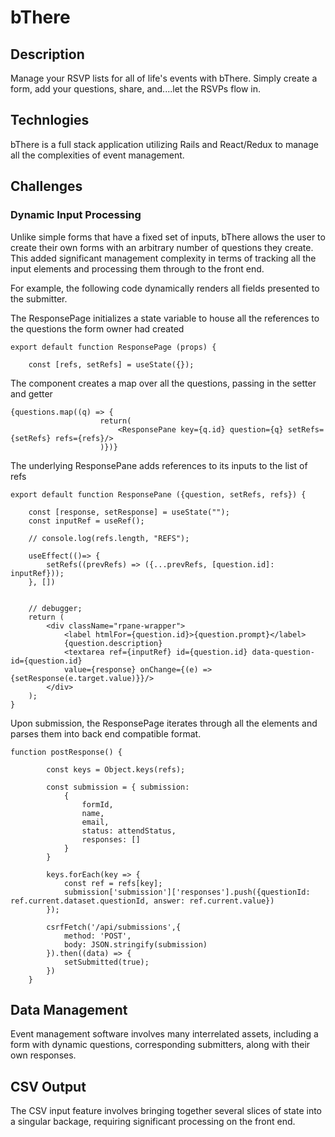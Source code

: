 # bThere

## Description
Manage your RSVP lists for all of life's events with bThere. Simply create a form, add your questions, share, and....let the RSVPs flow in.

## Technlogies
bThere is a full stack application utilizing Rails and React/Redux to manage all the complexities of event management.

## Challenges
### Dynamic Input Processing
Unlike simple forms that have a fixed set of inputs, bThere allows the user to create their own forms with an arbitrary number of questions they create. This added significant management complexity in terms of tracking all the input elements and processing them through to the front end.

For example, the following code dynamically renders all fields presented to the submitter.

The ResponsePage initializes a state variable to house all the references to the questions the form owner had created
```
export default function ResponsePage (props) {

    const [refs, setRefs] = useState({}); 
```
The component creates a map over all the questions, passing in the setter and getter

```
{questions.map((q) => {
                    return(
                        <ResponsePane key={q.id} question={q} setRefs={setRefs} refs={refs}/>
                    )})}
```

The underlying ResponsePane adds references to its inputs to the list of refs
```
export default function ResponsePane ({question, setRefs, refs}) {

    const [response, setResponse] = useState("");
    const inputRef = useRef();

    // console.log(refs.length, "REFS");

    useEffect(()=> {
        setRefs((prevRefs) => ({...prevRefs, [question.id]: inputRef}));
    }, [])
    

    // debugger;
    return (
        <div className="rpane-wrapper">
            <label htmlFor={question.id}>{question.prompt}</label>
            {question.description}
            <textarea ref={inputRef} id={question.id} data-question-id={question.id}
            value={response} onChange={(e) => {setResponse(e.target.value)}}/>
        </div>
    );
}
```
Upon submission, the ResponsePage iterates through all the elements and parses them into back end compatible format.

```
function postResponse() {

        const keys = Object.keys(refs);

        const submission = { submission: 
            {
                formId,
                name,
                email,
                status: attendStatus,
                responses: []
            }
        }

        keys.forEach(key => {
            const ref = refs[key];
            submission['submission']['responses'].push({questionId: ref.current.dataset.questionId, answer: ref.current.value})
        });

        csrfFetch('/api/submissions',{
            method: 'POST',
            body: JSON.stringify(submission)
        }).then((data) => {
            setSubmitted(true);
        })
    }
```

## Data Management
Event management software involves many interrelated assets, including a form with dynamic questions, corresponding submitters, along with their own responses.

## CSV Output
The CSV input feature involves bringing together several slices of state into a singular backage, requiring significant processing on the front end.

